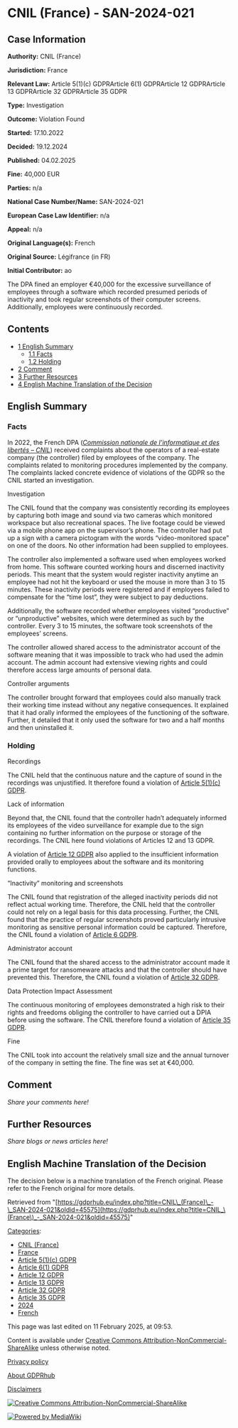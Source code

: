 # CNIL (France) - SAN-2024-021

## Case Information

**Authority:** CNIL (France)

**Jurisdiction:** France

**Relevant Law:** Article 5(1)(c) GDPRArticle 6(1) GDPRArticle 12 GDPRArticle 13 GDPRArticle 32 GDPRArticle 35 GDPR

**Type:** Investigation

**Outcome:** Violation Found

**Started:** 17.10.2022

**Decided:** 19.12.2024

**Published:** 04.02.2025

**Fine:** 40,000 EUR

**Parties:** n/a

**National Case Number/Name:** SAN-2024-021

**European Case Law Identifier:** n/a

**Appeal:** n/a

**Original Language(s):** French

**Original Source:** Légifrance (in FR)

**Initial Contributor:** ao

The DPA fined an employer €40,000 for the excessive surveillance of employees through a software which recorded presumed periods of inactivity and took regular screenshots of their computer screens. Additionally, employees were continuously recorded.

## Contents

*   [1 English Summary](#English_Summary)
    *   [1.1 Facts](#Facts)
    *   [1.2 Holding](#Holding)
*   [2 Comment](#Comment)
*   [3 Further Resources](#Further_Resources)
*   [4 English Machine Translation of the Decision](#English_Machine_Translation_of_the_Decision)

## English Summary

### Facts

In 2022, the French DPA ([_Commission nationale de l’informatique et des libertés – CNIL_](/index.php?title=CNIL_\(France\) "CNIL (France)")) received complaints about the operators of a real-estate company (the controller) filed by employees of the company. The complaints related to monitoring procedures implemented by the company. The complaints lacked concrete evidence of violations of the GDPR so the CNIL started an investigation.

Investigation

The CNIL found that the company was consistently recording its employees by capturing both image and sound via two cameras which monitored workspace but also recreational spaces. The live footage could be viewed via a mobile phone app on the supervisor’s phone. The controller had put up a sign with a camera pictogram with the words “video-monitored space” on one of the doors. No other information had been supplied to employees.

The controller also implemented a software used when employees worked from home. This software counted working hours and discerned inactivity periods. This meant that the system would register inactivity anytime an employee had not hit the keyboard or used the mouse in more than 3 to 15 minutes. These inactivity periods were registered and if employees failed to compensate for the “time lost”, they were subject to pay deductions.

Additionally, the software recorded whether employees visited “productive” or “unproductive” websites, which were determined as such by the controller. Every 3 to 15 minutes, the software took screenshots of the employees’ screens.

The controller allowed shared access to the administrator account of the software meaning that it was impossible to track who had used the admin account. The admin account had extensive viewing rights and could therefore access large amounts of personal data.

Controller arguments

The controller brought forward that employees could also manually track their working time instead without any negative consequences. It explained that it had orally informed the employees of the functioning of the software. Further, it detailed that it only used the software for two and a half months and then uninstalled it.

### Holding

Recordings

The CNIL held that the continuous nature and the capture of sound in the recordings was unjustified. It therefore found a violation of [Article 5(1)(c) GDPR](/index.php?title=Article_5_GDPR#1c "Article 5 GDPR").

Lack of information

Beyond that, the CNIL found that the controller hadn’t adequately informed its employees of the video surveillance for example due to the sign containing no further information on the purpose or storage of the recordings. The CNIL here found violations of Articles 12 and 13 GDPR.

A violation of [Article 12 GDPR](/index.php?title=Article_12_GDPR "Article 12 GDPR") also applied to the insufficient information provided orally to employees about the software and its monitoring functions.

“Inactivity” monitoring and screenshots

The CNIL found that registration of the alleged inactivity periods did not reflect actual working time. Therefore, the CNIL held that the controller could not rely on a legal basis for this data processing. Further, the CNIL found that the practice of regular screenshots proved particularly intrusive monitoring as sensitive personal information could be captured. Therefore, the CNIL found a violation of [Article 6 GDPR](/index.php?title=Article_6_GDPR "Article 6 GDPR").

Administrator account

The CNIL found that the shared access to the administrator account made it a prime target for ransomeware attacks and that the controller should have prevented this. Therefore, the CNIL found a violation of [Article 32 GDPR](/index.php?title=Article_32_GDPR "Article 32 GDPR").

Data Protection Impact Assessment

The continuous monitoring of employees demonstrated a high risk to their rights and freedoms obliging the controller to have carried out a DPIA before using the software. The CNIL therefore found a violation of [Article 35 GDPR](/index.php?title=Article_35_GDPR "Article 35 GDPR").

Fine

The CNIL took into account the relatively small size and the annual turnover of the company in setting the fine. The fine was set at €40,000.

## Comment

_Share your comments here!_

## Further Resources

_Share blogs or news articles here!_

## English Machine Translation of the Decision

The decision below is a machine translation of the French original. Please refer to the French original for more details.

Retrieved from "[https://gdprhub.eu/index.php?title=CNIL\_(France)\_-\_SAN-2024-021&oldid=45575](https://gdprhub.eu/index.php?title=CNIL_\(France\)_-_SAN-2024-021&oldid=45575)"

[Categories](/index.php?title=Special:Categories "Special:Categories"):

*   [CNIL (France)](/index.php?title=Category:CNIL_\(France\) "Category:CNIL (France)")
*   [France](/index.php?title=Category:France "Category:France")
*   [Article 5(1)(c) GDPR](/index.php?title=Category:Article_5\(1\)\(c\)_GDPR "Category:Article 5(1)(c) GDPR")
*   [Article 6(1) GDPR](/index.php?title=Category:Article_6\(1\)_GDPR "Category:Article 6(1) GDPR")
*   [Article 12 GDPR](/index.php?title=Category:Article_12_GDPR "Category:Article 12 GDPR")
*   [Article 13 GDPR](/index.php?title=Category:Article_13_GDPR "Category:Article 13 GDPR")
*   [Article 32 GDPR](/index.php?title=Category:Article_32_GDPR "Category:Article 32 GDPR")
*   [Article 35 GDPR](/index.php?title=Category:Article_35_GDPR "Category:Article 35 GDPR")
*   [2024](/index.php?title=Category:2024 "Category:2024")
*   [French](/index.php?title=Category:French "Category:French")

This page was last edited on 11 February 2025, at 09:53.

Content is available under [Creative Commons Attribution-NonCommercial-ShareAlike](https://creativecommons.org/licenses/by-nc-sa/4.0/) unless otherwise noted.

[Privacy policy](/index.php?title=GDPRhub:Privacy_policy)

[About GDPRhub](/index.php?title=GDPRhub:About)

[Disclaimers](/index.php?title=GDPRhub:General_disclaimer)

[![Creative Commons Attribution-NonCommercial-ShareAlike](/resources/assets/licenses/cc-by-nc-sa.png)](https://creativecommons.org/licenses/by-nc-sa/4.0/)

[![Powered by MediaWiki](/resources/assets/poweredby_mediawiki_88x31.png)](https://www.mediawiki.org/)